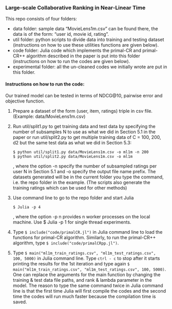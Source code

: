 ### Large-scale Collaborative Ranking in Near-Linear Time

This repo consists of four folders:
- data folder: sample data “MovieLens1m.csv” can be found there, the data is of the form: “user id, movie id, rating”.
- util folder: python scripts to divide data into training and testing dataset (instructions on how to use these utilities functions are given below).
- code folder: Julia code which implements the primal-CR and primal-CR++ algorithm described in the paper is put into this folder (instructions on how to run the codes are given below).
- experimental folder: all the un-cleaned codes we initially wrote are put in this folder.




#### Instructions on how to run the code:
Our trained model can be tested in terms of NDCG@10, pairwise error and objective function.



1. Prepare a dataset of the form (user, item, ratings) triple in csv file. (Example: data/MovieLens1m.csv)

2. Run util/split1.py to get training data and test data by specifying the number of subsamples N to use as what we did in Section 5.1 in the paper or run util/split2.py to get multiple training data of C = 100, 200, d2 but the same test data as what we did in Section 5.3:  

	
	```
	$ python util/split1.py data/MovieLens1m.csv -o ml1m -n 200
	$ python util/split2.py data/MovieLens1m.csv -o ml1m
	```
	

    , where the option -n specify the number of subsampled ratings per user N in Section 5.1 and -o specify the output file name prefix. The datasets generated will be in the current folder you type the command, i.e. the repo folder in the example. (The scripts also generate the training ratings which can be used for other methods)

3. Use command line to go to the repo folder and start Julia

	```
	$ Julia -p 4
	```

	, where the option -p n provides n worker processes on the local machine. Use $ Julia -p 	1 for single thread experiments.


4. Type `$ include("code/primalCR.jl")` in Julia command line to load the functions for primal-CR algorithm. Similarly, to run the primal-CR++ algorithm, type `$ include("code/primalCRpp.jl")`.

5. Type `$ main("ml1m_train_ratings.csv", "ml1m_test_ratings.csv", 100, 5000)`
in Julia command line. Type `ctrl - c` to stop after it starts printing the results for the 1st iteration and type again `$ main("ml1m_train_ratings.csv", "ml1m_test_ratings.csv", 100, 5000)`. One can replace the arguments for the main function by changing the training & test data file paths, and rank & lambda parameter in the model. The reason to type the same command twice in Julia command line is that the first time Julia will first compile the codes and the second time the codes will run much faster because the compilation time is saved.

